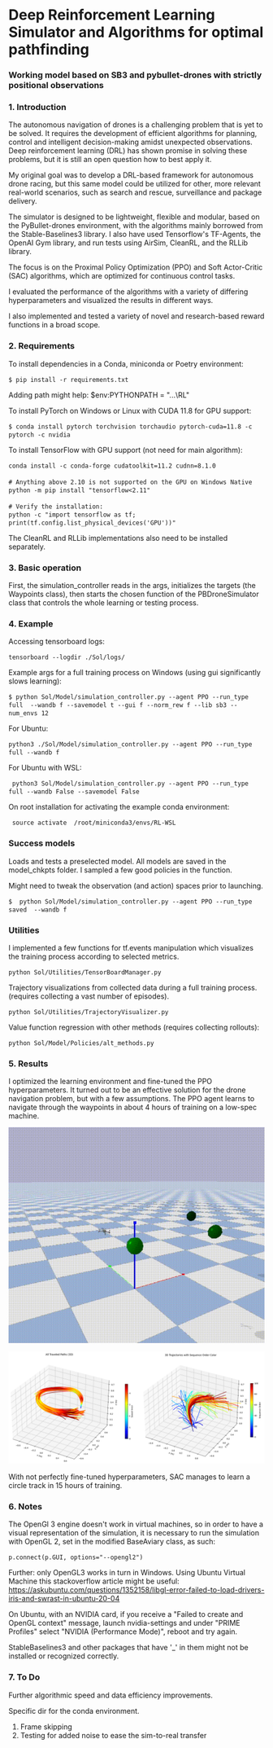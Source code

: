 
# Deep Reinforcement Learning Simulator and Algorithms for optimal pathfinding

### Working model based on SB3 and pybullet-drones with strictly positional observations


### 1. Introduction

The autonomous navigation of drones is a challenging problem that is yet to be solved.
It requires the development of efficient algorithms for planning,
control and intelligent decision-making amidst unexpected observations. 
Deep reinforcement learning (DRL) has shown promise in solving these problems,
but it is still an open question how to best apply it.

My original goal was to develop a DRL-based framework for autonomous drone racing, 
but this same model could be utilized for other, more relevant real-world scenarios, 
such as search and rescue, surveillance and package delivery.

The simulator is designed to be lightweight, flexible and modular,
based on the PyBullet-drones environment, 
with the algorithms mainly borrowed from the Stable-Baselines3 library.
I also have used Tensorflow's TF-Agents, the OpenAI Gym library,
and run tests using AirSim, CleanRL, and the RLLib library.

The focus is on the Proximal Policy Optimization (PPO) and Soft Actor-Critic (SAC) algorithms, 
which are optimized for continuous control tasks.

I evaluated the performance of the algorithms with a variety of differing hyperparameters 
and visualized the results in different ways. 

I also implemented and tested a variety of novel and research-based reward functions in a broad scope.



### 2. Requirements
To install dependencies in a Conda, miniconda or Poetry environment:

```
$ pip install -r requirements.txt
```

Adding path might help:    $env:PYTHONPATH = "...\RL"



To install PyTorch on Windows or Linux with CUDA 11.8 for GPU support:
```
$ conda install pytorch torchvision torchaudio pytorch-cuda=11.8 -c pytorch -c nvidia
```
To install TensorFlow with GPU support (not need for main algorithm):
```
conda install -c conda-forge cudatoolkit=11.2 cudnn=8.1.0

# Anything above 2.10 is not supported on the GPU on Windows Native
python -m pip install "tensorflow<2.11"

# Verify the installation:
python -c "import tensorflow as tf; print(tf.config.list_physical_devices('GPU'))"
```

The CleanRL and RLLib implementations also need to be installed separately.

### 3. Basic operation

First, the simulation_controller reads in the args, initializes the targets (the Waypoints class), 
then starts the chosen function of the PBDroneSimulator class that controls
the whole learning or testing process.



### 4. Example


Accessing tensorboard logs:
```
tensorboard --logdir ./Sol/logs/
```

Example args for a full training process on Windows (using gui significantly slows learning):

```
$ python Sol/Model/simulation_controller.py --agent PPO --run_type full  --wandb f --savemodel t --gui f --norm_rew f --lib sb3 --num_envs 12 
``` 
For Ubuntu:
```
python3 ./Sol/Model/simulation_controller.py --agent PPO --run_type full --wandb f
``` 

For Ubuntu with WSL:
```
 python3 Sol/Model/simulation_controller.py --agent PPO --run_type full --wandb False --savemodel False
 ```
On root installation for activating the example conda environment:
```
 source activate  /root/miniconda3/envs/RL-WSL
```


### Success models

Loads and tests a preselected model. 
All models are saved in the model_chkpts folder. 
I sampled a few good policies in the function.

Might need to tweak the observation (and action) spaces prior to launching.


```
$  python Sol/Model/simulation_controller.py --agent PPO --run_type saved  --wandb f  
``` 


### Utilities
I implemented a few functions for tf.events manipulation which visualizes the training process according 
to selected metrics.
   
    python Sol/Utilities/TensorBoardManager.py   

Trajectory visualizations from collected data during a full training process.
(requires collecting a vast number of episodes).

    python Sol/Utilities/TrajectoryVisualizer.py  

Value function regression with other methods (requires collecting rollouts):

    python Sol/Model/Policies/alt_methods.py



### 5. Results

I optimized the learning environment and fine-tuned the PPO hyperparameters.
It turned out to be an effective solution for the drone navigation problem, but with a few assumptions.
The PPO agent learns to navigate through the waypoints in about 4 hours of training on a low-spec machine.

![](assets/gifs/example.gif)

![](assets/comb.png)

With not perfectly fine-tuned hyperparameters, SAC manages to learn a circle track in 15 hours of training. 

### 6. Notes

The OpenGl 3 engine doesn't work in virtual machines, so in order to have a visual representation of the simulation,
it is necessary to run the simulation with OpenGL 2, set in the modified BaseAviary class, as such: 
```
p.connect(p.GUI, options="--opengl2")
```
Further: only OpenGL3 works in turn in Windows.
Using Ubuntu Virtual Machine this stackoverflow article might be useful: 
https://askubuntu.com/questions/1352158/libgl-error-failed-to-load-drivers-iris-and-swrast-in-ubuntu-20-04

On Ubuntu, with an NVIDIA card, if you receive a "Failed to create and OpenGL context" message, launch nvidia-settings 
and under "PRIME Profiles" select "NVIDIA (Performance Mode)", reboot and try again.



StableBaselines3 and other packages that have '_' in them might not be installed or recognized correctly.


### 7. To Do

Further algorithmic speed and data efficiency improvements.

Specific dir for the conda environment.

1. Frame skipping
2. Testing for added noise to ease the sim-to-real transfer

